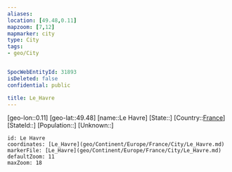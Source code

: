 ```yaml
---
aliases: 
location: [49.48,0.11]
mapzoom: [7,12] 
mapmarker: city 
type: City
tags:
- geo/City


SpocWebEntityId: 31893
isDeleted: false
confidential: public

title: Le_Havre
---
```

[geo-lon::0.11]
[geo-lat::49.48]
[name::Le Havre]
[State::]
[Country::[France](geo/Continent/Europe/France.md)]
[StateId::]
[Population::]
[Unknown::]


```leaflet
id: Le Havre
coordinates: [Le_Havre](geo/Continent/Europe/France/City/Le_Havre.md)
markerFile: [Le_Havre](geo/Continent/Europe/France/City/Le_Havre.md)
defaultZoom: 11 
maxZoom: 18
```


